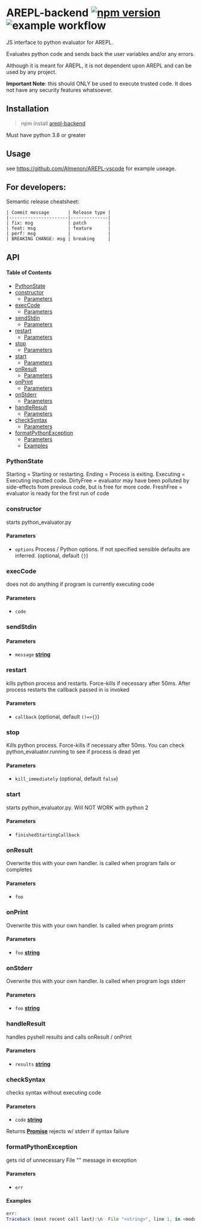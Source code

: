 # AREPL-backend [![npm version](https://badge.fury.io/js/arepl-backend.svg)](https://badge.fury.io/js/arepl-backend) ![example workflow](https://github.com/almenon/AREPL-backend/actions/workflows/tests.yml/badge.svg)

JS interface to python evaluator for AREPL.

Evaluates python code and sends back the user variables and/or any errors.

Although it is meant for AREPL, it is not dependent upon AREPL and can be used by any project.

**Important Note**: this should ONLY be used to execute trusted code.  It does not have any security features whatsoever.

## Installation

> npm install [arepl-backend](https://www.npmjs.com/package/arepl-backend)

Must have python 3.8 or greater

## Usage

see <https://github.com/Almenon/AREPL-vscode> for example useage.

## For developers:

Semantic release cheatsheet:

    | Commit message       | Release type |
    |----------------------|--------------|
    | fix: msg             | patch        |
    | feat: msg            | feature      |
    | perf: msg            |              |
    | BREAKING CHANGE: msg | breaking     |

## API

<!-- Generated by documentation.js. Update this documentation by updating the source code. -->

#### Table of Contents

*   [PythonState](#pythonstate)
*   [constructor](#constructor)
    *   [Parameters](#parameters)
*   [execCode](#execcode)
    *   [Parameters](#parameters-1)
*   [sendStdin](#sendstdin)
    *   [Parameters](#parameters-2)
*   [restart](#restart)
    *   [Parameters](#parameters-3)
*   [stop](#stop)
    *   [Parameters](#parameters-4)
*   [start](#start)
    *   [Parameters](#parameters-5)
*   [onResult](#onresult)
    *   [Parameters](#parameters-6)
*   [onPrint](#onprint)
    *   [Parameters](#parameters-7)
*   [onStderr](#onstderr)
    *   [Parameters](#parameters-8)
*   [handleResult](#handleresult)
    *   [Parameters](#parameters-9)
*   [checkSyntax](#checksyntax)
    *   [Parameters](#parameters-10)
*   [formatPythonException](#formatpythonexception)
    *   [Parameters](#parameters-11)
    *   [Examples](#examples)

### PythonState

Starting = Starting or restarting.
Ending = Process is exiting.
Executing = Executing inputted code.
DirtyFree = evaluator may have been polluted by side-effects from previous code, but is free for more code.
FreshFree = evaluator is ready for the first run of code

### constructor

starts python\_evaluator.py

#### Parameters

*   `options`  Process / Python options. If not specified sensible defaults are inferred. (optional, default `{}`)

### execCode

does not do anything if program is currently executing code

#### Parameters

*   `code` &#x20;

### sendStdin

#### Parameters

*   `message` **[string](https://developer.mozilla.org/docs/Web/JavaScript/Reference/Global_Objects/String)**&#x20;

### restart

kills python process and restarts.  Force-kills if necessary after 50ms.
After process restarts the callback passed in is invoked

#### Parameters

*   `callback`   (optional, default `()=>{}`)

### stop

Kills python process.  Force-kills if necessary after 50ms.
You can check python\_evaluator.running to see if process is dead yet

#### Parameters

*   `kill_immediately`   (optional, default `false`)

### start

starts python\_evaluator.py. Will NOT WORK with python 2

#### Parameters

*   `finishedStartingCallback` &#x20;

### onResult

Overwrite this with your own handler.
is called when program fails or completes

#### Parameters

*   `foo` &#x20;

### onPrint

Overwrite this with your own handler.
Is called when program prints

#### Parameters

*   `foo` **[string](https://developer.mozilla.org/docs/Web/JavaScript/Reference/Global_Objects/String)**&#x20;

### onStderr

Overwrite this with your own handler.
Is called when program logs stderr

#### Parameters

*   `foo` **[string](https://developer.mozilla.org/docs/Web/JavaScript/Reference/Global_Objects/String)**&#x20;

### handleResult

handles pyshell results and calls onResult / onPrint

#### Parameters

*   `results` **[string](https://developer.mozilla.org/docs/Web/JavaScript/Reference/Global_Objects/String)**&#x20;

### checkSyntax

checks syntax without executing code

#### Parameters

*   `code` **[string](https://developer.mozilla.org/docs/Web/JavaScript/Reference/Global_Objects/String)**&#x20;

Returns **[Promise](https://developer.mozilla.org/docs/Web/JavaScript/Reference/Global_Objects/Promise)** rejects w/ stderr if syntax failure

### formatPythonException

gets rid of unnecessary File "<string>" message in exception

#### Parameters

*   `err` &#x20;

#### Examples

```javascript
err:
Traceback (most recent call last):\n  File "<string>", line 1, in <module>\nNameError: name \'x\' is not defined\n
```
